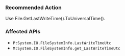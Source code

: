 ### Recommended Action
Use File.GetLastWriteTime().ToUniversalTime().

### Affected APIs
* `P:System.IO.FileSystemInfo.LastWriteTimeUtc`
* `M:System.IO.FileSystemInfo.get_LastWriteTimeUtc`
